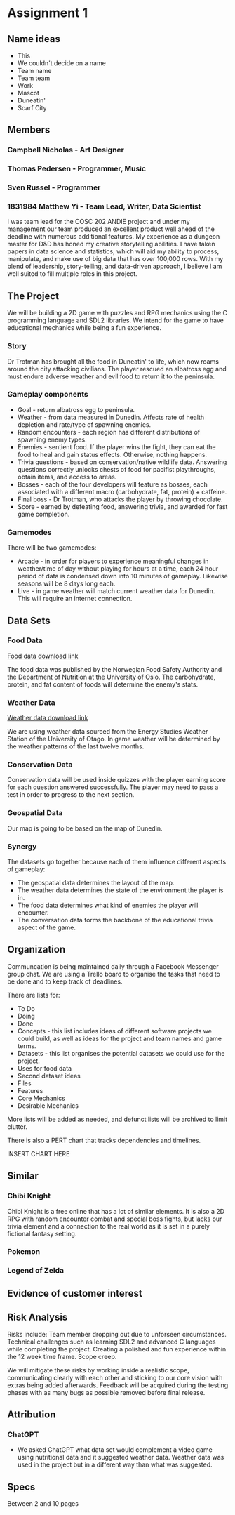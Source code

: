 # Assignment 1

## Name ideas
- This
- We couldn't decide on a name
- Team name
- Team team
- Work
- Mascot
- Duneatin'
- Scarf City

## Members
### Campbell Nicholas - Art Designer
### Thomas Pedersen - Programmer, Music
### Sven Russel - Programmer
### 1831984 Matthew Yi - Team Lead, Writer, Data Scientist
I was team lead for the COSC 202 ANDIE project and under my management our team produced an excellent product well ahead of the deadline with numerous additional features. My experience as a dungeon master for D&D has honed my creative storytelling abilities. I have taken papers in data science and statistics, which will aid my ability to process, manipulate, and make use of big data that has over 100,000 rows. With my blend of leadership, story-telling, and data-driven approach, I believe I am well suited to fill multiple roles in this project.

## The Project
We will be building a 2D game with puzzles and RPG mechanics using the C programming language and SDL2 libraries. We intend for the game to have educational mechanics while being a fun experience.

### Story
Dr Trotman has brought all the food in Duneatin' to life, which now roams around the city attacking civilians. The player rescued an albatross egg and must endure adverse weather and evil food to return it to the peninsula.

### Gameplay components
- Goal - return albatross egg to peninsula.
- Weather - from data measured in Dunedin. Affects rate of health depletion and rate/type of spawning enemies.
- Random encounters - each region has different distributions of spawning enemy types.
- Enemies - sentient food. If the player wins the fight, they can eat the food to heal and gain status effects. Otherwise, nothing happens.
- Trivia questions - based on conservation/native wildlife data. Answering questions correctly unlocks chests of food for pacifist playthroughs, obtain items, and access to areas.
- Bosses - each of the four developers will feature as bosses, each associated with a different macro (carbohydrate, fat, protein) + caffeine.
- Final boss - Dr Trotman, who attacks the player by throwing chocolate.
- Score - earned by defeating food, answering trivia, and awarded for fast game completion.

### Gamemodes
There will be two gamemodes:
- Arcade - in order for players to experience meaningful changes in weather/time of day without playing for hours at a time, each 24 hour period of data is condensed down into 10 minutes of gameplay. Likewise seasons will be 8 days long each.
- Live - in game weather will match current weather data for Dunedin. This will require an internet connection. 

## Data Sets
### Food Data
[Food data download link](https://www.matvaretabellen.no/)

The food data was published by the Norwegian Food Safety Authority and the Department of Nutrition at the University of Oslo. The carbohydrate, protein, and fat content of foods will determine the enemy's stats.

### Weather Data
[Weather data download link](https://www.physics.otago.ac.nz/eman/weather_station/archive.php)

We are using weather data sourced from the Energy Studies Weather Station of the University of Otago. In game weather will be determined by the weather patterns of the last twelve months. 

### Conservation Data
Conservation data will be used inside quizzes with the player earning score for each question answered successfully. The player may need to pass a test in order to progress to the next section.

### Geospatial Data
Our map is going to be based on the map of Dunedin.

### Synergy
The datasets go together because each of them influence different aspects of gameplay:
- The geospatial data determines the layout of the map.
- The weather data determines the state of the environment the player is in.
- The food data determines what kind of enemies the player will encounter.
- The conversation data forms the backbone of the educational trivia aspect of the game.

## Organization
Communcation is being maintained daily through a Facebook Messenger group chat.
We are using a Trello board to organise the tasks that need to be done and to keep track of deadlines.

There are lists for:
- To Do
- Doing
- Done
- Concepts - this list includes ideas of different software projects we could build, as well as ideas for the project and team names and game terms.
- Datasets - this list organises the potential datasets we could use for the project.
- Uses for food data
- Second dataset ideas
- Files
- Features
- Core Mechanics
- Desirable Mechanics

More lists will be added as needed, and defunct lists will be archived to limit clutter.

There is also a PERT chart that tracks dependencies and timelines.

INSERT CHART HERE

## Similar
### Chibi Knight
Chibi Knight is a free online that has a lot of similar elements. It is also a 2D RPG with random encounter combat and special boss fights, but lacks our trivia element and a connection to the real world as it is set in a purely fictional fantasy setting.
### Pokemon
### Legend of Zelda

## Evidence of customer interest

## Risk Analysis
Risks include:
Team member dropping out due to unforseen circumstances.
Technical challenges such as learning SDL2 and advanced C languages while completing the project.
Creating a polished and fun experience within the 12 week time frame.
Scope creep.

We will mitigate these risks by working inside a realistic scope, communicating clearly with each other and sticking to our core vision with extras being added afterwards.
Feedback will be acquired during the testing phases with as many bugs as possible removed before final release.

## Attribution
### ChatGPT
- We asked ChatGPT what data set would complement a video game using nutritional data and it suggested weather data. Weather data was used in the project but in a different way than what was suggested.

## Specs
Between 2 and 10 pages